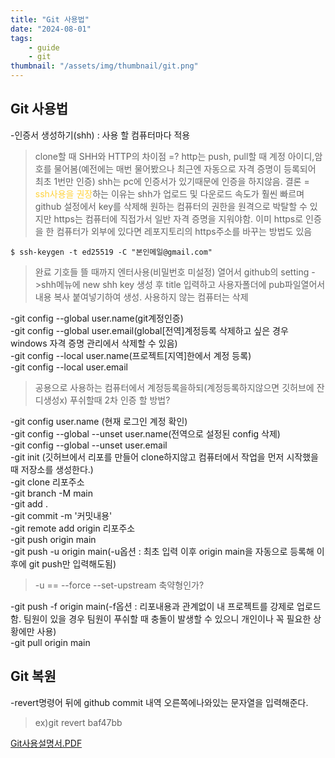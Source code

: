 ```yaml
---
title: "Git 사용법"
date: "2024-08-01"
tags:
    - guide
    - git
thumbnail: "/assets/img/thumbnail/git.png"
---
```


## Git 사용법

-인증서 생성하기(shh) : 사용 할 컴퓨터마다 적용
> clone할 때 SHH와 HTTP의 차이점 =? http는 push, pull할 때 계정 아이디,암호를 물어봄(예전에는 매번 물어봤으나 최근엔 자동으로 자격 증명이 등록되어 최초 1번만 인증) shh는 pc에 인증서가 있기때문에 인증을 하지않음. 결론 = <span style="color:ffd33d">ssh사용을 권장</span>하는 이유는 shh가 업로드 및 다운로드 속도가 훨씬 빠르며 github 설정에서 key를 삭제해 원하는 컴퓨터의 권한을 원격으로 박탈할 수 있지만 https는 컴퓨터에 직접가서 일반 자격 증명을 지워야함. 이미 https로 인증을 한 컴퓨터가 외부에 있다면 레포지토리의 https주소를 바꾸는 방법도 있음

```
$ ssh-keygen -t ed25519 -C "본인메일@gmail.com"
```
>완료 기호들 뜰 때까지 엔터사용(비밀번호 미설정) 열어서 github의 setting ->shh메뉴에 new shh key 생성 후 title 입력하고 사용자폴더에 pub파일열어서 내용 복사 붙여넣기하여 생성. 사용하지 않는 컴퓨터는 삭제

-git config --global user.name(git계정인증)   
-git config --global user.email(global[전역]계정등록 삭제하고 싶은 경우 windows 자격 증명 관리에서 삭제할 수 있음)   
-git config --local user.name(프로젝트[지역]한에서 계정 등록)  
-git config --local user.email   
>공용으로 사용하는 컴퓨터에서 계정등록을하되(계정등록하지않으면 깃허브에 잔디생성x) 푸쉬할때 2차 인증 할 방법? 

-git config user.name (현재 로그인 계정 확인)   
-git config --global --unset user.name(전역으로 설정된 config 삭제)   
-git config --global --unset user.email   
-git init (깃허브에서 리포를 만들어 clone하지않고 컴퓨터에서 작업을 먼저 시작했을 때 저장소를 생성한다.)   
-git clone 리포주소   
-git branch -M main     
-git add .   
-git commit -m '커밋내용'   
-git remote add origin 리포주소  
-git push origin main   
-git push -u origin main(-u옵션 : 최초 입력 이후 origin main을 자동으로 등록해 이후에 git push만 입력해도됨)
> -u == --force --set-upstream 축약형인가?

-git push -f origin main(-f옵션 : 리포내용과 관계없이 내 프로젝트를 강제로 업로드함. 팀원이 있을 경우 팀원이 푸쉬할 때 충돌이 발생할 수 있으니 개인이나 꼭 필요한 상황에만 사용)   
-git pull origin main

## Git 복원

-revert명령어 뒤에 github commit 내역 오른쪽에나와있는 문자열을 입력해준다.   
> ex)git revert baf47bb
 
[Git사용설명서.PDF](https://github.com/user-attachments/files/16408329/05-Github.pdf)   
